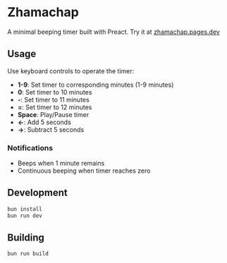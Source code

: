 # Zhamachap

A minimal beeping timer built with Preact. Try it at [zhamachap.pages.dev](https://zhamachap.pages.dev)

## Usage

Use keyboard controls to operate the timer:

- **1-9**: Set timer to corresponding minutes (1-9 minutes)
- **0**: Set timer to 10 minutes
- **-**: Set timer to 11 minutes
- **=**: Set timer to 12 minutes
- **Space**: Play/Pause timer
- **←**: Add 5 seconds
- **→**: Subtract 5 seconds

### Notifications

- Beeps when 1 minute remains
- Continuous beeping when timer reaches zero

## Development

```bash
bun install
bun run dev
```

## Building

```bash
bun run build
```
